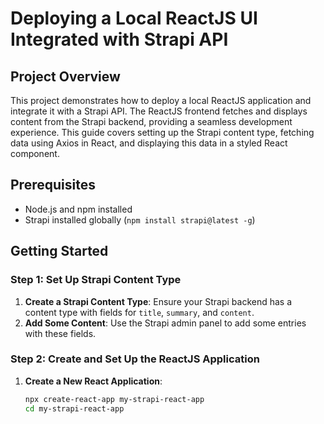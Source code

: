 # Deploying a Local ReactJS UI Integrated with Strapi API

## Project Overview

This project demonstrates how to deploy a local ReactJS application and integrate it with a Strapi API. The ReactJS frontend fetches and displays content from the Strapi backend, providing a seamless development experience. This guide covers setting up the Strapi content type, fetching data using Axios in React, and displaying this data in a styled React component.

## Prerequisites

- Node.js and npm installed
- Strapi installed globally (`npm install strapi@latest -g`)

## Getting Started

### Step 1: Set Up Strapi Content Type

1. **Create a Strapi Content Type**: Ensure your Strapi backend has a content type with fields for `title`, `summary`, and `content`.
2. **Add Some Content**: Use the Strapi admin panel to add some entries with these fields.

### Step 2: Create and Set Up the ReactJS Application

1. **Create a New React Application**:
   ```bash
   npx create-react-app my-strapi-react-app
   cd my-strapi-react-app
